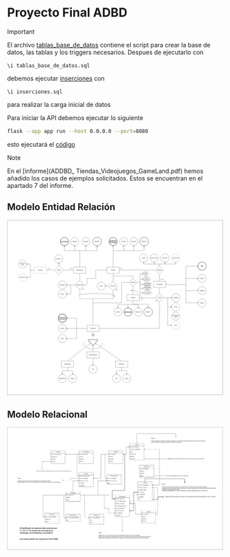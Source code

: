 # Proyecto Final ADBD

> [!IMPORTANT]
> El archivo [tablas_base_de_datos](tablas_base_de_datos.sql) contiene el script para crear la base de datos, las tablas y los triggers necesarios.
> Despues de ejecutarlo con
> ```psql
> \i tablas_base_de_datos.sql
> ```
> debemos ejecutar [inserciones](inserciones.sql) con
>  ```psql
> \i inserciones.sql
>  ```
>  para realizar la carga inicial de datos
>
> Para iniciar la API debemos ejecutar lo siguiente
> ```bash
> flask --app app run --host 0.0.0.0 --port=8080
> ```
> esto ejecutará el [código](app.py)

> [!NOTE]
> En el [informe](ADDBD_ Tiendas_Videojuegos_GameLand.pdf) hemos añadido los casos de ejemplos solicitados.
> Estos se encuentran en el apartado 7 del informe.

## Modelo Entidad Relación

![Modelo Entidad Relación](entidad-relacion.png)

## Modelo Relacional

![Modelo Relacional](relacional-proyecto.png)
